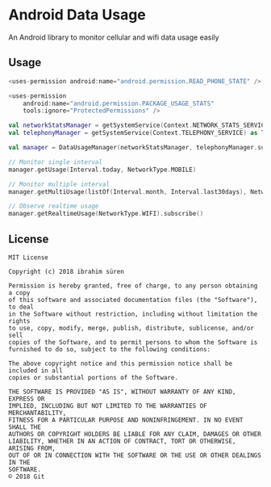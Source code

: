 # Android Data Usage
An Android library to monitor cellular and wifi data usage easily

## Usage
```kotlin
<uses-permission android:name="android.permission.READ_PHONE_STATE" />

<uses-permission
    android:name="android.permission.PACKAGE_USAGE_STATS"
    tools:ignore="ProtectedPermissions" />

```

```kotlin
val networkStatsManager = getSystemService(Context.NETWORK_STATS_SERVICE) as NetworkStatsManager
val telephonyManager = getSystemService(Context.TELEPHONY_SERVICE) as TelephonyManager

val manager = DataUsageManager(networkStatsManager, telephonyManager.subscriberId)

// Monitor single interval
manager.getUsage(Interval.today, NetworkType.MOBILE)

// Monitor multiple interval
manager.getMultiUsage(listOf(Interval.month, Interval.last30days), NetworkType.WIFI)

// Observe realtime usage
manager.getRealtimeUsage(NetworkType.WIFI).subscribe()
```

License
--------

    MIT License

	Copyright (c) 2018 ibrahim süren

	Permission is hereby granted, free of charge, to any person obtaining a copy
	of this software and associated documentation files (the "Software"), to deal
	in the Software without restriction, including without limitation the rights
	to use, copy, modify, merge, publish, distribute, sublicense, and/or sell
	copies of the Software, and to permit persons to whom the Software is
	furnished to do so, subject to the following conditions:

	The above copyright notice and this permission notice shall be included in all
	copies or substantial portions of the Software.

	THE SOFTWARE IS PROVIDED "AS IS", WITHOUT WARRANTY OF ANY KIND, EXPRESS OR
	IMPLIED, INCLUDING BUT NOT LIMITED TO THE WARRANTIES OF MERCHANTABILITY,
	FITNESS FOR A PARTICULAR PURPOSE AND NONINFRINGEMENT. IN NO EVENT SHALL THE
	AUTHORS OR COPYRIGHT HOLDERS BE LIABLE FOR ANY CLAIM, DAMAGES OR OTHER
	LIABILITY, WHETHER IN AN ACTION OF CONTRACT, TORT OR OTHERWISE, ARISING FROM,
	OUT OF OR IN CONNECTION WITH THE SOFTWARE OR THE USE OR OTHER DEALINGS IN THE
	SOFTWARE.
	© 2018 Git